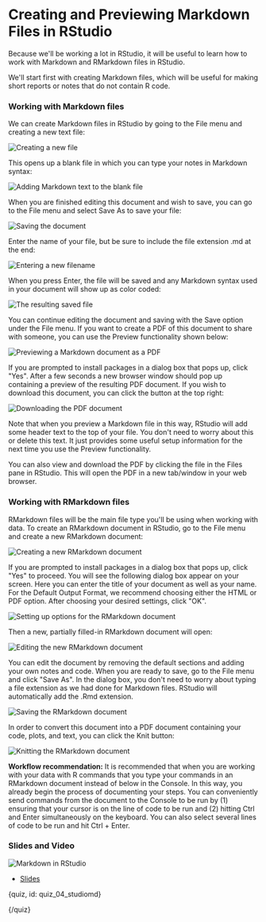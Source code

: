 # Creating and Previewing Markdown Files in RStudio

Because we'll be working a lot in RStudio, it will be useful to learn how to work with Markdown and RMarkdown files in RStudio.

We'll start first with creating Markdown files, which will be useful for making short reports or notes that do not contain R code.

### Working with Markdown files

We can create Markdown files in RStudio by going to the File menu and creating a new text file:

![Creating a new file](images/04_rstudiomd/04_fileorganization_rstudiomd-1.png)

This opens up a blank file in which you can type your notes in Markdown syntax:

![Adding Markdown text to the blank file](images/04_rstudiomd/04_fileorganization_rstudiomd-2.png)

When you are finished editing this document and wish to save, you can go to the File menu and select
Save As to save your file:

![Saving the document](images/04_rstudiomd/04_fileorganization_rstudiomd-3.png)

Enter the name of your file, but be sure to include the file extension .md at the end:

![Entering a new filename](images/04_rstudiomd/04_fileorganization_rstudiomd-4.png)

When you press Enter, the file will be saved and any Markdown syntax used in your document will show up as color coded:

![The resulting saved file](images/04_rstudiomd/04_fileorganization_rstudiomd-5.png)

You can continue editing the document and saving with the Save option under the File menu. If you want to create a PDF of this document to share with someone, you can use the Preview functionality shown below:

![Previewing a Markdown document as a PDF](images/04_rstudiomd/04_fileorganization_rstudiomd-6.png)

If you are prompted to install packages in a dialog box that pops up, click "Yes". After a few seconds a new browser window should pop up containing a preview of the resulting PDF document. If you wish to download this document, you can click the button at the top right:

![Downloading the PDF document](images/04_rstudiomd/04_fileorganization_rstudiomd-7.png)

Note that when you preview a Markdown file in this way, RStudio will add some header text to the top of your file. You don't need to worry about this or delete this text. It just provides some useful setup information for the next time you use the Preview functionality.

You can also view and download the PDF by clicking the file in the Files pane in RStudio. This will open the PDF in a new tab/window in your web browser.

### Working with RMarkdown files

RMarkdown files will be the main file type you'll be using when working with data. To create an RMarkdown document in RStudio, go to the File menu and create a new RMarkdown document:

![Creating a new RMarkdown document](images/04_rstudiomd/04_fileorganization_rstudiomd-8.png)

If you are prompted to install packages in a dialog box that pops up, click "Yes" to proceed. You will see the following dialog box appear on your screen. Here you can enter the title of your document as well as your name. For the Default Output Format, we recommend choosing either the HTML or PDF option. After choosing your desired settings, click "OK".

![Setting up options for the RMarkdown document](images/04_rstudiomd/04_fileorganization_rstudiomd-9.png)

Then a new, partially filled-in RMarkdown document will open:

![Editing the new RMarkdown document](images/04_rstudiomd/04_fileorganization_rstudiomd-10.png)

You can edit the document by removing the default sections and adding your own notes and code. When you are ready to save, go to the File menu and click "Save As". In the dialog box, you don't need to worry about typing a file extension as we had done for Markdown files. RStudio will automatically add the .Rmd extension.

![Saving the RMarkdown document](images/04_rstudiomd/04_fileorganization_rstudiomd-11.png)

In order to convert this document into a PDF document containing your code, plots, and text, you can click the Knit button:

![Knitting the RMarkdown document](images/04_rstudiomd/04_fileorganization_rstudiomd-12.png)

**Workflow recommendation:** It is recommended that when you are working with your data with R commands that you type your commands in an RMarkdown document instead of below in the Console. In this way, you already begin the process of documenting your steps. You can conveniently send commands from the document to the Console to be run by (1) ensuring that your cursor is on the line of code to be run and (2) hitting Ctrl and Enter simultaneously on the keyboard. You can also select several lines of code to be run and hit Ctrl + Enter.

### Slides and Video

![Markdown in RStudio](https://www.youtube.com/watch?v=6ZquiezM4AU)

* [Slides](https://docs.google.com/presentation/d/1BnIEO63i6bo1ZY9HCD9dilG7FgRRzXo1zn1S-c4B8C0/edit?usp=sharing)

{quiz, id: quiz_04_studiomd}

{/quiz}
